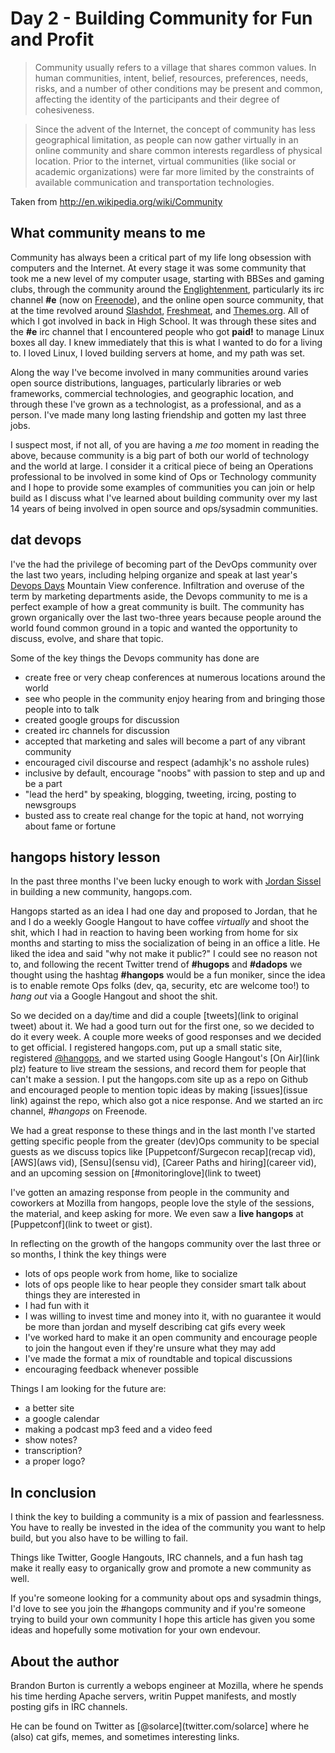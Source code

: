 # Day 2 - Building Community for Fun and Profit

> Community usually refers to a village that shares common
values. In human communities, intent, belief, resources, preferences, needs,
risks, and a number of other conditions may be present and common, affecting
the identity of the participants and their degree of cohesiveness.

> Since the advent of the Internet, the concept of community has less
geographical limitation, as people can now gather virtually in an online
community and share common interests regardless of physical location. Prior to
the internet, virtual communities (like social or academic organizations) were
far more limited by the constraints of available communication and
transportation technologies.

Taken from http://en.wikipedia.org/wiki/Community

What community means to me
--------------------------

Community has always been a critical part of my life long obsession with
computers and the Internet. At every stage it was some community that took me a
new level of my computer usage, starting with BBSes and gaming clubs, through
the community around the [Englightenment](http://www.englightenment.org),
particularly its irc channel __#e__ (now on [Freenode](http://freenode.net)),
and the online open source community, that at the time revolved around
[Slashdot](http://www.slashdot.org), [Freshmeat](http://www.fresmeant.net), and
[Themes.org](http://www.themes.org). All of which I got involved in back in
High School. It was through these sites and the __#e__ irc channel that I
encountered people who got __paid!__ to manage Linux boxes all day. I knew
immediately that this is what I wanted to do for a living to. I loved Linux, I
loved building servers at home, and my path was set.

Along the way I've become involved in many communities around varies open
source distributions, languages, particularly libraries or web frameworks,
commercial technologies, and geographic location, and through these I've grown
as a technologist, as a professional, and as a person. I've made many long
lasting friendship and gotten my last three jobs.

I suspect most, if not all, of you are having a _me too_ moment in reading the
above, because community is a big part of both our world of technology and the
world at large. I consider it a critical piece of being an Operations
professional to be involved in some kind of Ops or Technology community and I
hope to provide some examples of communities you can join or help build as I
discuss what I've learned about building community over my last 14 years of
being involved in open source and ops/sysadmin communities.

dat devops
----------

I've the had the privilege of becoming part of the DevOps community over the
last two years, including helping organize and speak at last year's [Devops
Days](http://www.devopsday.org) Mountain View conference. Infiltration and
overuse of the term by marketing departments aside, the Devops community to me
is a perfect example of how a great community is built. The community has grown
organically over the last two-three years because people around the world found
common ground in a topic and wanted the opportunity to discuss, evolve, and
share that topic.

Some of the key things the Devops community has done are

* create free or very cheap conferences at numerous locations around the world
 * see who people in the community enjoy hearing from and bringing those people
   into to talk
* created google groups for discussion
* created irc channels for discussion
* accepted that marketing and sales will become a part of any vibrant community
* encouraged civil discourse and respect (adamhjk's no asshole rules)
* inclusive by default, encourage "noobs" with passion to step and up and be a part
* "lead the herd" by speaking, blogging, tweeting, ircing, posting to newsgroups
* busted ass to create real change for the topic at hand, not worrying about fame or fortune

hangops history lesson
----------------------

In the past three months I've been lucky enough to work with [Jordan
Sissel](http://www.twitter.com/jordansissel) in building a new community,
hangops.com.

Hangops started as an idea I had one day and proposed to Jordan, that he and I
do a weekly Google Hangout to have coffee _virtually_ and shoot the shit, which
I had in reaction to having been working from home for six months and starting
to miss the socialization of being in an office a litle. He liked the idea and
said "why not make it public?" I could see no reason not to, and following the
recent Twitter trend of __#hugops__ and __#dadops__ we thought using the
hashtag __#hangops__ would be a fun moniker, since the idea is to enable remote
Ops folks (dev, qa, security, etc are welcome too!) to _hang out_ via a Google
Hangout and shoot the shit.

So we decided on a day/time and did a couple [tweets](link to original tweet)
about it. We had a good turn out for the first one, so we decided to do it
every week. A couple more weeks of good responses and we decided to get
official. I registered hangops.com, put up a small static site, registered
[@hangops](http://www.twitter.com), and we started using Google Hangout's [On
Air](link plz) feature to live stream the sessions, and record them for people
that can't make a session. I put the hangops.com site up as a repo on Github
and encouraged people to mention topic ideas by making [issues](issue link)
against the repo, which also got a nice response. And we started an irc
channel, _#hangops_ on Freenode.

We had a great response to these things and in the last month I've started
getting specific people from the greater (dev)Ops community to be special
guests as we discuss topics like [Puppetconf/Surgecon recap](recap vid),
[AWS](aws vid), [Sensu](sensu vid), [Career Paths and hiring](career vid), and
an upcoming session on [#monitoringlove](link to tweet)

I've gotten an amazing response from people in the community and coworkers at
Mozilla from hangops, people love the style of the sessions, the material, and
keep asking for more. We even saw a __live hangops__ at [Puppetconf](link to
tweet or gist).

In reflecting on the growth of the hangops community over the last three or so
months, I think the key things were

* lots of ops people work from home, like to socialize
* lots of ops people like to hear people they consider smart talk about things
  they are interested in
* I had fun with it
* I was willing to invest time and money into it, with no guarantee it would be
  more than jordan and myself describing cat gifs every week
* I've worked hard to make it an open community and encourage people to join
  the hangout even if they're unsure what they may add
* I've made the format a mix of roundtable and topical discussions
* encouraging feedback whenever possible

Things I am looking for the future are:

* a better site
* a google calendar
* making a podcast mp3 feed and a video feed
* show notes?
* transcription?
* a proper logo? 

In conclusion
-------------

I think the key to building a community is a mix of passion and fearlessness.
You have to really be invested in the idea of the community you want to help
build, but you also have to be willing to fail.

Things like Twitter, Google Hangouts, IRC channels, and a fun hash tag make it
really easy to organically grow and promote a new community as well. 

If you're someone looking for a community about ops and sysadmin things, I'd
love to see you join the #hangops community and if you're someone trying to
build your own community I hope this article has given you some ideas and
hopefully some motivation for your own endevour.

About the author
------------------

Brandon Burton is currently a webops engineer at Mozilla, where he spends his
time herding Apache servers, writin Puppet manifests, and mostly posting gifs
in IRC channels.

He can be found on Twitter as [@solarce](twitter.com/solarce] where he (also)
cat gifs, memes, and sometimes interesting links. 
